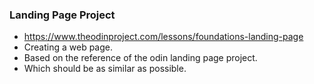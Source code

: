 ### Landing Page Project 
- https://www.theodinproject.com/lessons/foundations-landing-page 
- Creating a web page.
- Based on the reference of the odin landing page project.
- Which should be as similar as possible.
